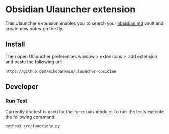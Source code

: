 # Obsidian Ulauncher extension

This Ulauncher extension enables you to search your [obsidian.md](https://obsidian.md/) vault and create new notes on the fly.

## Install

Then open Ulauncher preferences window > extensions > add extension and paste the following url:

```
https://github.com/mikebarkmin/ulauncher-obsidian
```


## Developer

### 

### Run Test

Currently doctest is used for the `functions` module. To run the tests execute the following command:

```
python3 src/functions.py
``` 